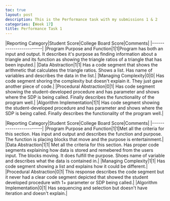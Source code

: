 ```yaml
---
toc: true
layout: post
description: This is the Performance task with my submissions 1 & 2
categories: [Week 17]
title: Performance Task 1
---
```


|Reporting Category|Student Score|College Board Score|Comments|
|------------------------|
|Program Purpose and Function|1|1|Program has both an input and output. It describes it's purpose as finding information about a triangle and its function as showing the triangle ratios of a triangle that has been inputed.|
|Data Abstraction|1|1| Has a code segment that shows the arithmetic that calculates the triangle ratios. Shows a list. Has name of variables and describes the data in the list.|
|Managing Complexity|0|0| Has code segment shoring the complexity but doesn't explain it. They just gave another piece of code.|
|Procedural Abstraction|0|1| Has code segment showing the student-developed procedure and has parameter and shows where the SDP is being called. Finally describes the functionality of the program well.|
|Algorithm Implementation|1|1| Has code segment showing the student-developed procedure and has parameter and shows where the SDP is being called. Finally describes the functionality of the program well.|


|Reporting Category|Student Score|College Board Score|Comments|
|------------------------|
|Program Purpose and Function|1|1|Met all the criteria for this section. Has input and output and describes the function and purpose. The function is placing blocks that move and the purpose is entertainment.|
|Data Abstraction|1|1| Met all the criteria for this section. Has proper code segments explaining how data is stored and remebered from the users input. The blocks moving. It does fulfill the purpose. Shoes name of variable and describes what the data is contained in.|
|Managing Complexity|1|1| Has code segment showing a list and explains how it could be different.|
|Procedural Abstraction|0|1| This response describes the code segment but it never had a clear code segment depicted that showed the student developed procedure with 1+ parameter or SDP being called.|
|Algorithm Implementation|0|1| Has sequencing and selection but doesn't have iteration and doesn't explain.|
